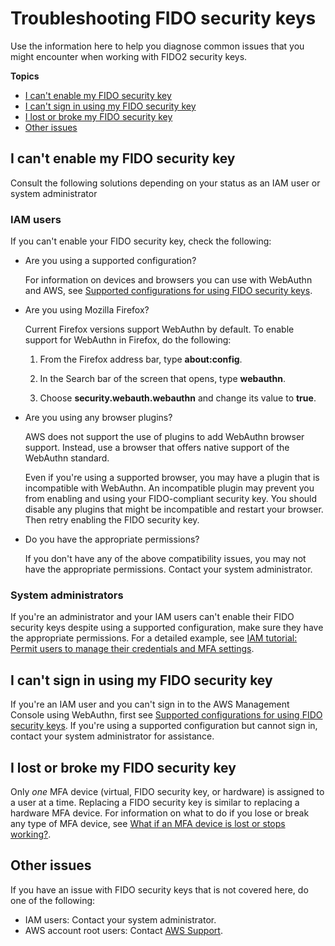 # Troubleshooting FIDO security keys<a name="troubleshoot_mfa-fido"></a>

Use the information here to help you diagnose common issues that you might encounter when working with FIDO2 security keys\.

**Topics**
+ [I can't enable my FIDO security key](#troubleshoot_mfa-fido-cant-enable)
+ [I can't sign in using my FIDO security key](#troubleshoot_mfa-fido-signin)
+ [I lost or broke my FIDO security key](#troubleshoot_mfa-fido-lost)
+ [Other issues](#troubleshoot_mfa-fido-other-issues)

## I can't enable my FIDO security key<a name="troubleshoot_mfa-fido-cant-enable"></a>

Consult the following solutions depending on your status as an IAM user or system administrator

### IAM users<a name="troubleshoot_mfa-fido-cant-enable-iam-user"></a>

If you can't enable your FIDO security key, check the following:
+ Are you using a supported configuration?

  For information on devices and browsers you can use with WebAuthn and AWS, see [Supported configurations for using FIDO security keys](id_credentials_mfa_fido_supported_configurations.md)\.
+ Are you using Mozilla Firefox?

  Current Firefox versions support WebAuthn by default\. To enable support for WebAuthn in Firefox, do the following:

  1. From the Firefox address bar, type **about:config**\.

  1. In the Search bar of the screen that opens, type **webauthn**\.

  1. Choose **security\.webauth\.webauthn** and change its value to **true**\.
+ Are you using any browser plugins?

  AWS does not support the use of plugins to add WebAuthn browser support\. Instead, use a browser that offers native support of the WebAuthn standard\.

  Even if you're using a supported browser, you may have a plugin that is incompatible with WebAuthn\. An incompatible plugin may prevent you from enabling and using your FIDO\-compliant security key\. You should disable any plugins that might be incompatible and restart your browser\. Then retry enabling the FIDO security key\.
+ Do you have the appropriate permissions?

  If you don't have any of the above compatibility issues, you may not have the appropriate permissions\. Contact your system administrator\. 

### System administrators<a name="troubleshoot_mfa-fido-cant-enable-sys-admin"></a>

If you're an administrator and your IAM users can't enable their FIDO security keys despite using a supported configuration, make sure they have the appropriate permissions\. For a detailed example, see [IAM tutorial: Permit users to manage their credentials and MFA settings](tutorial_users-self-manage-mfa-and-creds.md)\.

## I can't sign in using my FIDO security key<a name="troubleshoot_mfa-fido-signin"></a>

If you're an IAM user and you can't sign in to the AWS Management Console using WebAuthn, first see [Supported configurations for using FIDO security keys](id_credentials_mfa_fido_supported_configurations.md)\. If you're using a supported configuration but cannot sign in, contact your system administrator for assistance\. 

## I lost or broke my FIDO security key<a name="troubleshoot_mfa-fido-lost"></a>

Only *one* MFA device \(virtual, FIDO security key, or hardware\) is assigned to a user at a time\. Replacing a FIDO security key is similar to replacing a hardware MFA device\. For information on what to do if you lose or break any type of MFA device, see [What if an MFA device is lost or stops working?](id_credentials_mfa_lost-or-broken.md)\.

## Other issues<a name="troubleshoot_mfa-fido-other-issues"></a>

If you have an issue with FIDO security keys that is not covered here, do one of the following:
+ IAM users: Contact your system administrator\.
+ AWS account root users: Contact [AWS Support](https://aws.amazon.com/premiumsupport/)\.